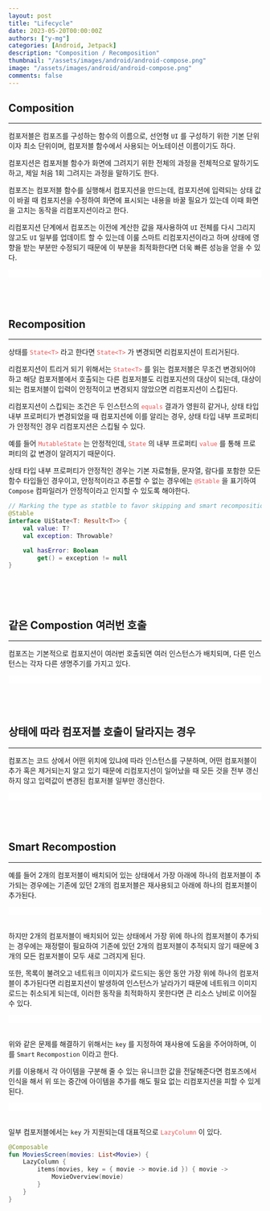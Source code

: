 ```yaml
---
layout: post
title: "Lifecycle"
date: 2023-05-20T00:00:00Z
authors: ["y-mg"]
categories: [Android, Jetpack]
description: "Composition / Recomposition"
thumbnail: "/assets/images/android/android-compose.png"
image: "/assets/images/android/android-compose.png"
comments: false
---
```


## Composition
***
컴포저블은 컴포즈를 구성하는 함수의 이름으로, 선언형 `UI` 를 구성하기 위한 기본 단위이자 최소 단위이며, 컴포저블 함수에서 사용되는 어노테이션 이름이기도 하다.
<br/>

컴포지션은 컴포저블 함수가 화면에 그려지기 위한 전체의 과정을 전체적으로 말하기도 하고, 제일 처음 1회 그려지는 과정을 말하기도 한다.
<br/>

컴포즈는 컴포저블 함수를 실행해서 컴포지션을 만드는데, 컴포지션에 입력되는 상태 값이 바귈 때 컴포지션을 수정하여 화면에 표시되는 내용을 바꿀 필요가 있는데 이때 화면을 고치는 동작을 리컴포지션이라고 한다.
<br/>

리컴포지션 단계에서 컴포즈는 이전에 계산한 값을 재사용하여 `UI` 전체를 다시 그리지 않고도 `UI` 일부를 업데이트 할 수 있는데 이룰 스마트 리컴포지션이라고 하며 상태에 영향을 받는 부분만 수정되기 때문에 이 부분을 최적화한다면 더욱 빠른 성능을 얻을 수 있다.
<bt/>

<div style="
background-color: #ffffff;
background-image: url(/assets/images/android/compose/composition.png);
background-size: contain;
background-repeat: no-repeat;
background-position: center center;
">
<img src="/assets/images/android/compose/composition.png" style="visibility: hidden;" />
</div>
<br/>
<br/>
<br/>



## Recomposition
***
상태를 <code style="color: #eb5657;">State&lt;T&gt;</code> 라고 한다면 <code style="color: #eb5657;">State&lt;T&gt;</code> 가 변경되면 리컴포지션이 트리거된다.
<br/>

리컴포지션이 트리거 되기 위해서는 <code style="color: #eb5657;">State&lt;T&gt;</code> 를 읽는 컴포저블은 무조건 변경되어야 하고 해당 컴포저블에서 호출되는 다른 컴포저블도 리컴포지션의 대상이 되는데, 대상이 되는 컴포저블이 입력이 안정적이고 변경되지 않았으면 리컴포지션이 스킵된다.
<br/>

리컴포지션이 스킵되는 조건은 두 인스턴스의 <code style="color: #eb5657;">equals</code> 결과가 영원히 같거나, 상태 타입 내부 프로퍼티가 변경되었을 때 컴포지션에 이를 알리는 경우, 상태 타입 내부 프로퍼티가 안정적인 경우 리컴포지션은 스킵될 수 있다.
<br/>

예를 들어 <code style="color: #eb5657;">MutableState</code> 는 안정적인데, <code style="color: #eb5657;">State</code> 의 내부 프로퍼티 <code style="color: #eb5657;">value</code> 를 통해 프로퍼티의 값 변경이 알려지기 때문이다.
<br/>

상태 타입 내부 프로퍼티가 안정적인 경우는 기본 자료형들, 문자열, 람다를 포함한 모든 함수 타입들인 경우이고, 안정적이라고 추론할 수 없는 경우에는 <code style="color: #eb5657;">@Stable</code> 을 표기하여 `Compose` 컴파일러가 안정적이라고 인지할 수 있도록 해야한다.
<br/>

```kotlin
// Marking the type as statble to favor skipping and smart recompositions.
@Stable
interface UiState<T: Result<T>> {
    val value: T?
    val exception: Throwable?

    val hasError: Boolean
        get() = exception != null
}
```
<br/>
<br/>
<br>



## 같은 Compostion 여러번 호출
***
컴포즈는 기본적으로 컴포지션이 여러번 호출되면 여러 인스턴스가 배치되며, 다른 인스턴스는 각자 다른 생명주기를 가지고 있다. 
<br/>

<div style="
background-color: #ffffff;
background-image: url(/assets/images/android/compose/composition-instance.png);
background-size: contain;
background-repeat: no-repeat;
background-position: center center;
">
<img src="/assets/images/android/compose/composition-instance.png" style="visibility: hidden;" />
</div>
<br/>
<br/>
<br/>



## 상태에 따라 컴포저블 호출이 달라지는 경우
***
컴포즈는 코드 상에서 어떤 위치에 있냐에 따라 인스턴스를 구분하며, 어떤 컴포저블이 추가 혹은 제거되는지 알고 있기 때문에 리컴포지션이 일어났을 때 모든 것을 전부 갱신하지 않고 입력값이 변경된 컴포저블 일부만 갱신한다.
<br/>

<div style="
background-color: #ffffff;
background-image: url(/assets/images/android/compose/composition-state.png);
background-size: contain;
background-repeat: no-repeat;
background-position: center center;
">
<img src="/assets/images/android/compose/composition-state.png" style="visibility: hidden;" />
</div>
<br/>
<br/>
<br/>



## Smart Recompostion
***
예를 들어 2개의 컴포저블이 배치되어 있는 상태에서 가장 아래에 하나의 컴포저블이 추가되는 경우에는 기존에 있던 2개의 컴포저블은 재사용되고 아래에 하나의 컴포저블이 추가된다.
<br/>

<div style="
background-color: #ffffff;
background-image: url(/assets/images/android/compose/composition-good.png);
background-size: contain;
background-repeat: no-repeat;
background-position: center center;
">
<img src="/assets/images/android/compose/composition-good.png" style="visibility: hidden;" />
</div>
<br/>

하지만 2개의 컴포저블이 배치되어 있는 상태에서 가장 위에 하나의 컴포저블이 추가되는 경우에는 재정렬이 필요하여 기존에 있던 2개의 컴포저블이 추적되지 않기 때문에 3개의 모든 컴포저블이 모두 새로 그려지게 된다.
<br/>

또한, 목록이 불려오고 네트워크 이미지가 로드되는 동안 동안 가장 위에 하나의 컴포저블이 추가된다면 리컴포지션이 발생하여 인스턴스가 날라가기 때문에 네트워크 이미지 로드는 취소되게 되는데, 이러한 동작을 최적화하지 못한다면 큰 리소스 낭비로 이어질 수 있다.
<br/>

<div style="
background-color: #ffffff;
background-image: url(/assets/images/android/compose/composition-bad.png);
background-size: contain;
background-repeat: no-repeat;
background-position: center center;
">
<img src="/assets/images/android/compose/composition-bad.png" style="visibility: hidden;" />
</div>
<br/>

위와 같은 문제를 해결하기 위해서는 `key` 를 지정하여 재사용에 도움을 주어야하며, 이를 `Smart` `Recompostion` 이라고 한다.
<br/>

키를 이용해서 각 아이템을 구분해 줄 수 있는 유니크한 값을 전달해준다면 컴포즈에서 인식을 해서 위 또는 중간에 아이템을 추가를 해도 필요 없는 리컴포지션을 피할 수 있게 된다.
<br/>

<div style="
background-color: #ffffff;
background-image: url(/assets/images/android/compose/composition-key.png);
background-size: contain;
background-repeat: no-repeat;
background-position: center center;
">
<img src="/assets/images/android/compose/composition-key.png" style="visibility: hidden;" />
</div>
<br/>

일부 컴포저블에서는 `key` 가 지원되는데 대표적으로 <code style="color: #eb5657;">LazyColumn</code> 이 있다.
<br/>

```kotlin
@Composable
fun MoviesScreen(movies: List<Movie>) {
    LazyColumn {
        items(movies, key = { movie -> movie.id }) { movie ->
            MovieOverview(movie)
        }
    }
}
```